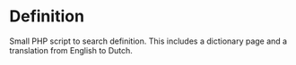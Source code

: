 Definition
==========

Small PHP script to search definition. This includes a dictionary page and a translation from English to Dutch.
